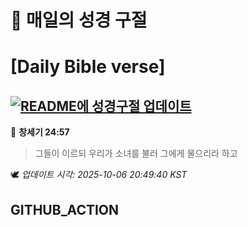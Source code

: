 # 🙏 매일의 성경 구절
# [Daily Bible verse]
## [![README에 성경구절 업데이트](https://github.com/DONGSUKA/first_test/actions/workflows/update-readme-bible.yml/badge.svg)](https://github.com/DONGSUKA/first_test/actions/workflows/update-readme-bible.yml)
<!-- START_BIBLE_VERSE -->
📖 **창세기 24:57**
> 그들이 이르되 우리가 소녀를 불러 그에게 물으리라 하고

🕊️ _업데이트 시각: 2025-10-06 20:49:40 KST_
  <!-- END_BIBLE_VERSE -->
## GITHUB_ACTION
